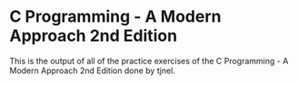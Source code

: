 # C Programming - A Modern Approach 2nd Edition

This is the output of all of the practice exercises of the C Programming - A Modern Approach 2nd Edition done by tjnel. 
